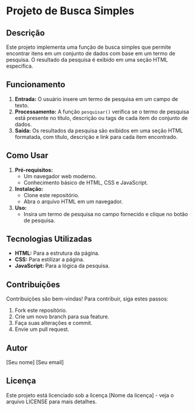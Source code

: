 # Projeto de Busca Simples

## Descrição
Este projeto implementa uma função de busca simples que permite encontrar itens em um conjunto de dados com base em um termo de pesquisa. O resultado da pesquisa é exibido em uma seção HTML específica.

## Funcionamento
1. **Entrada:** O usuário insere um termo de pesquisa em um campo de texto.
2. **Processamento:** A função `pesquisar()` verifica se o termo de pesquisa está presente no título, descrição ou tags de cada item do conjunto de dados.
3. **Saída:** Os resultados da pesquisa são exibidos em uma seção HTML formatada, com título, descrição e link para cada item encontrado.

## Como Usar
1. **Pré-requisitos:**
   * Um navegador web moderno.
   * Conhecimento básico de HTML, CSS e JavaScript.
2. **Instalação:**
   * Clone este repositório.
   * Abra o arquivo HTML em um navegador.
3. **Uso:**
   * Insira um termo de pesquisa no campo fornecido e clique no botão de pesquisa.

## Tecnologias Utilizadas
* **HTML:** Para a estrutura da página.
* **CSS:** Para estilizar a página.
* **JavaScript:** Para a lógica da pesquisa.

## Contribuições
Contribuições são bem-vindas! Para contribuir, siga estes passos:
1. Fork este repositório.
2. Crie um novo branch para sua feature.
3. Faça suas alterações e commit.
4. Envie um pull request.

## Autor
[Seu nome]
[Seu email]

## Licença
Este projeto está licenciado sob a licença [Nome da licença] - veja o arquivo LICENSE para mais detalhes.
